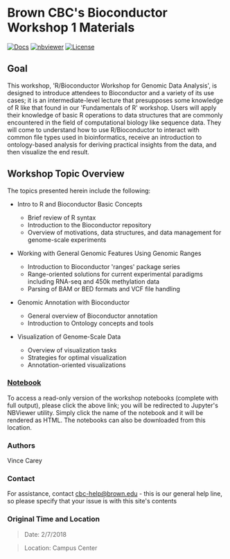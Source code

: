 # Brown CBC's Bioconductor Workshop 1 Materials

[![Docs](https://img.shields.io/badge/docs-stable-blue.svg?style=flat-square)](https://compbiocore.github.io/bioconductor-workshop-1)
[![nbviewer](https://img.shields.io/badge/jupyter_notebooks-nbviewer-purple.svg?style=flat-square)](http://nbviewer.jupyter.org/github/compbiocore/bioconductor-workshop-1/tree/master/docs/src/notebooks)
[![License](https://img.shields.io/github/license/compbiocore/bioconductor-workshop-1.svg)](https://raw.githubusercontent.com/compbiocore/bioconductor-workshop-1/master/LICENSE)

## Goal

This workshop, 'R/Bioconductor Workshop for Genomic Data Analysis', is designed to introduce attendees to Bioconductor and a variety of its use cases; it is an intermediate-level lecture that presupposes some knowledge of R like that found in our 'Fundamentals of R' workshop.  Users will apply their knowledge of basic R operations to data structures that are commonly encountered in the field of computational biology like sequence data.  They will come to understand how to use R/Bioconductor to interact with common file types used in bioinformatics, receive an introduction to ontology-based analysis for deriving practical insights from the data, and then visualize the end result.


## Workshop Topic Overview

 The topics presented herein include the following:

* Intro to R and Bioconductor Basic Concepts
    * Brief review of R syntax
    * Introduction to the Bioconductor repository
    * Overview of motivations, data structures, and data management for genome-scale experiments

* Working with General Genomic Features Using Genomic Ranges
    * Introduction to Bioconductor 'ranges' package series
    * Range-oriented solutions for current experimental paradigms including RNA-seq and 450k methylation data
    * Parsing of BAM or BED formats and VCF file handling

* Genomic Annotation with Bioconductor
    * General overview of Bioconductor annotation
    * Introduction to Ontology concepts and tools

* Visualization of Genome-Scale Data
    * Overview of visualization tasks
    * Strategies for optimal visualization
    * Annotation-oriented visualizations

### **[Notebook](http://nbviewer.jupyter.org/github/compbiocore/bioconductor-workshop-1/tree/master/docs/src/notebooks)**

To access a read-only version of the workshop notebooks (complete with full output), please click the above link; you will be redirected to Jupyter's NBViewer utility.  Simply click the name of the notebook and it will be rendered as HTML.  The notebooks can also be downloaded from this location.

### Authors

Vince Carey

### Contact

For assistance, contact cbc-help@brown.edu - this is our general help line, so please specify that your issue is with this site's contents

### Original Time and Location

> Date: 2/7/2018

> Location: Campus Center
